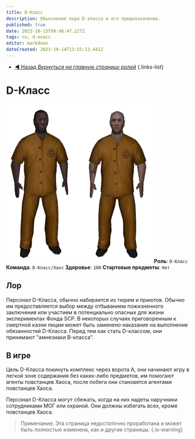 ```yaml
---
title: D-Класс
description: Объяснение лора D-класса и его предназначение.
published: true
date: 2023-10-15T09:48:47.227Z
tags: ru, d-класс
editor: markdown
dateCreated: 2023-10-14T11:55:13.441Z
---
```


- [:arrow_backward: Назад *Вернуться на главную страницу ролей*](/ru/game/jobs)
{.links-list}
# D-Класс
![classd.png](/images/roles/classd.png)
**Роль**: `D-Класс`
**Команда**: `D-Класс/Хаос`
**Здоровье**: `100`
**Стартовые предметы**: `Нет`
## Лор
Персонал D-Класса, обычно набирается из тюрем и приютов. Обычно им предоставляется выбор между отбыванием пожизненного заключения или участием в потенциально опасных для жизни экспериментах Фонда SCP. В некоторых случаях приговоренным к смертной казни лицам может быть заменено наказание на выполнение обязанностей D-Класса. Перед тем как стать D-классом, они принимают "амнезиаки B-класса".
## В игре
Цель D-Класса покинуть комплекс через ворота A, они начинают игру в легкой зоне содержания без каких-либо предметов, им помогают агенты повстанцев Хаоса, после побега они становятся агентами повстанцев Хаоса.

Персонал D-Класса могут сбежать, когда на них надеты наручники сотрудниками МОГ или охраной. Они должны избегать всех, кроме повстанцев Хаоса.

> Примечание: Эта страница недостаточно проработана и может быть полностью изменена, как и другие страницы.
{.is-warning}